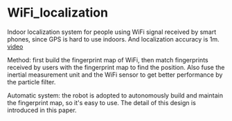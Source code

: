 # WiFi_localization
Indoor localization system for people using WiFi signal received by smart phones, since GPS is hard to use indoors. And localization accuracy is 1m. [video](https://youtu.be/FdbGS7_Mi3Y)

Method: first build the fingerprint map of WiFi, then match fingerprints received by users with the fingerprint map to find the position. Also fuse the inertial measurement unit and the WiFi sensor to get better performance by the particle filter.  

Automatic system: the robot is adopted to autonomously build and maintain the fingerprint map, so it's easy to use. The detail of this design is introduced in this paper.